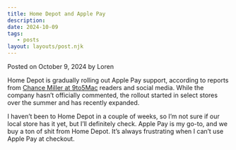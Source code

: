 ```yaml
---
title: Home Depot and Apple Pay
description:
date: 2024-10-09
tags:
   - posts
layout: layouts/post.njk
---
```


Posted on October 9, 2024 by Loren

Home Depot is gradually rolling out Apple Pay support, according to reports from [Chance Miller at 9to5Mac](https://9to5mac.com/2024/10/08/home-depot-apple-pay-support/) readers and social media. While the company hasn’t officially commented, the rollout started in select stores over the summer and has recently expanded.

I haven’t been to Home Depot in a couple of weeks, so I’m not sure if our local store has it yet, but I’ll definitely check. Apple Pay is my go-to, and we buy a ton of shit from Home Depot. It’s always frustrating when I can’t use Apple Pay at checkout.
